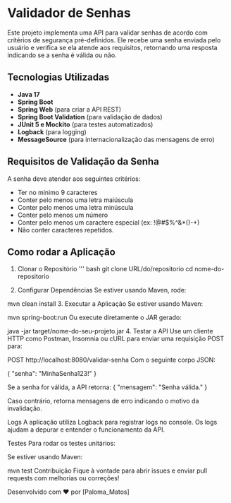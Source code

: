 # Validador de Senhas

Este projeto implementa uma API para validar senhas de acordo com critérios de segurança pré-definidos. Ele recebe uma senha enviada pelo usuário e verifica se ela atende aos requisitos, retornando uma resposta indicando se a senha é válida ou não.

## Tecnologias Utilizadas

- **Java 17**
- **Spring Boot**
- **Spring Web** (para criar a API REST)
- **Spring Boot Validation** (para validação de dados)
- **JUnit 5 e Mockito** (para testes automatizados)
- **Logback** (para logging)
- **MessageSource** (para internacionalização das mensagens de erro)

## Requisitos de Validação da Senha

A senha deve atender aos seguintes critérios:

- Ter no mínimo 9 caracteres
- Conter pelo menos uma letra maiúscula
- Conter pelo menos uma letra minúscula
- Conter pelo menos um número
- Conter pelo menos um caractere especial (ex: !@#$%^&*()-+)
- Não conter caracteres repetidos.

## Como rodar a Aplicação

1. Clonar o Repositório
''' bash
git clone URL/do/repositorio
cd nome-do-repositorio

3. Configurar Dependências
Se estiver usando Maven, rode:

mvn clean install
3. Executar a Aplicação
Se estiver usando Maven:

mvn spring-boot:run
Ou execute diretamente o JAR gerado:

java -jar target/nome-do-seu-projeto.jar
4. Testar a API
Use um cliente HTTP como Postman, Insomnia ou cURL para enviar uma requisição POST para:

POST http://localhost:8080/validar-senha
Com o seguinte corpo JSON:

{
    "senha": "MinhaSenha123!"
}

Se a senha for válida, a API retorna:
{
    "mensagem": "Senha válida."
}

Caso contrário, retorna mensagens de erro indicando o motivo da invalidação.

Logs
A aplicação utiliza Logback para registrar logs no console. Os logs ajudam a depurar e entender o funcionamento da API.

Testes
Para rodar os testes unitários:

Se estiver usando Maven:

mvn test
Contribuição
Fique à vontade para abrir issues e enviar pull requests com melhorias ou correções!

Desenvolvido com ❤️ por [Paloma_Matos]
